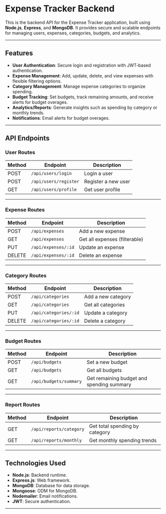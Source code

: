 # Expense Tracker Backend

This is the backend API for the Expense Tracker application, built using **Node.js**, **Express**, and **MongoDB**. It provides secure and scalable endpoints for managing users, expenses, categories, budgets, and analytics.

---

## Features
- **User Authentication**: Secure login and registration with JWT-based authentication.
- **Expense Management**: Add, update, delete, and view expenses with flexible filtering options.
- **Category Management**: Manage expense categories to organize spending.
- **Budget Tracking**: Set budgets, track remaining amounts, and receive alerts for budget overages.
- **Analytics/Reports**: Generate insights such as spending by category or monthly trends.
- **Notifications**: Email alerts for budget overages.

---

## API Endpoints

### **User Routes**
| Method | Endpoint          | Description                     |
|--------|-------------------|---------------------------------|
| POST   | `/api/users/login` | Login a user                   |
| POST   | `/api/users/register` | Register a new user           |
| GET    | `/api/users/profile` | Get user profile              |

---

### **Expense Routes**
| Method | Endpoint            | Description                     |
|--------|---------------------|---------------------------------|
| POST   | `/api/expenses`       | Add a new expense               |
| GET    | `/api/expenses`       | Get all expenses (filterable)   |
| PUT    | `/api/expenses/:id`   | Update an expense               |
| DELETE | `/api/expenses/:id`   | Delete an expense               |

---

### **Category Routes**
| Method | Endpoint             | Description                    |
|--------|----------------------|--------------------------------|
| POST   | `/api/categories`    | Add a new category             |
| GET    | `/api/categories`    | Get all categories             |
| PUT    | `/api/categories/:id`| Update a category              |
| DELETE | `/api/categories/:id`| Delete a category              |

---

### **Budget Routes**
| Method | Endpoint             | Description                    |
|--------|----------------------|--------------------------------|
| POST   | `/api/budgets`       | Set a new budget               |
| GET    | `/api/budgets`       | Get all budgets                |
| GET    | `/api/budgets/summary` | Get remaining budget and spending summary |

---

### **Report Routes**
| Method | Endpoint             | Description                    |
|--------|----------------------|--------------------------------|
| GET    | `/api/reports/category` | Get total spending by category |
| GET    | `/api/reports/monthly`  | Get monthly spending trends    |

---

## Technologies Used
- **Node.js**: Backend runtime.
- **Express.js**: Web framework.
- **MongoDB**: Database for data storage.
- **Mongoose**: ODM for MongoDB.
- **Nodemailer**: Email notifications.
- **JWT**: Secure authentication.

---
 
